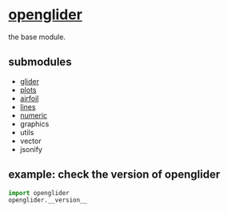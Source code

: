 # [openglider](../README.md)

the base module.
<!-- TODO: ein paar hinweise zu programmier standarts...-->


## submodules
 - [glider](./glider/README.md)  
 - [plots](./plots/README.md)  
 - [airfoil](./airfoil/README.md)  
 - [lines](./lines/README.md)  
 - [numeric](./numeric/README.md)  
 - graphics  
 - utils  
 - vector  
 - jsonify  

## example: check the version of openglider
```python
import openglider
openglider.__version__
```

